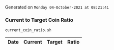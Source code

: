 Generated on `Monday 04-October-2021 at 08:21:41`

### Current to Target Coin Ratio
`current_coin_ratio.sh`

Date|Current|Target|Ratio
---|---|---|---
